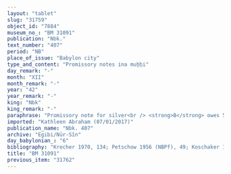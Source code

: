 ```yaml
---
layout: "tablet"
slug: "31759"
object_id: "7884"
museum_no_: "BM 31091"
publication: "Nbk."
text_number: "407"
period: "NB"
place_of_issue: "Babylon city"
type_and_content: "Promissory notes ina muẖẖi"
day_remark: "-"
month: "XII"
month_remark: "-"
year: "42"
year_remark: "-"
king: "Nbk"
king_remark: "-"
paraphrase: "Promissory note for silver<br /> <strong>B</strong> owes 5 shekels of silver to <strong>A</strong>, to be delivered in Simān (III). All the other claims of the creditor that might arise against B, should be considered invalid (lit. &quot;broken&quot;). Witnesses.<br /> &nbsp;<br /> <strong>A </strong>= Nab&ucirc;-ahhē-iddin/&Scaron;ulāya//Egibi; <strong>B </strong>= Mu&scaron;ēzib-Marduk/Bēl-uballiṭ//Mu&scaron;ēzib"
imported: "Kathleen Abraham (07/01/2017)"
publication_name: "Nbk. 407"
archive: "Egibi/Nūr-Sîn"
day_babylonian_: "6"
bibliography: "Krecher 1970, 134; Petschow 1956 (NBPf), 49; Koschaker 1911, 260"
title: "BM 31091"
previous_item: "31762"
---
```

